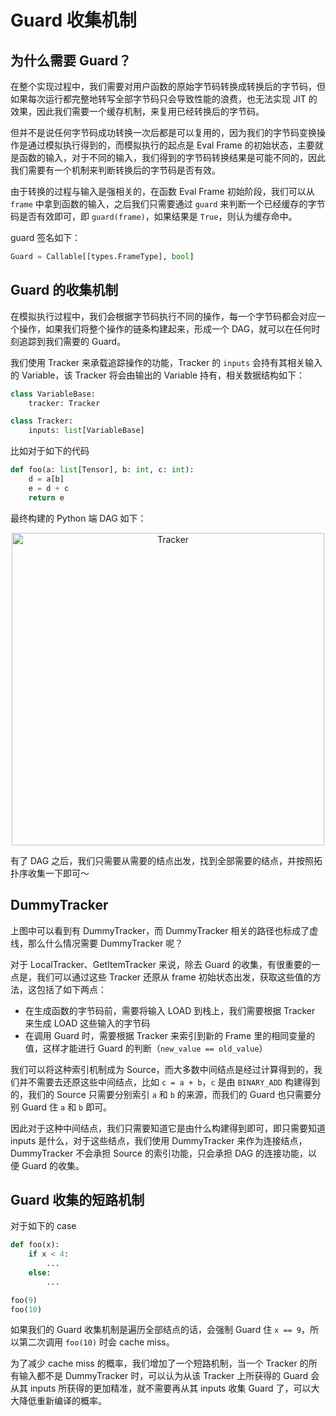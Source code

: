 # Guard 收集机制

## 为什么需要 Guard？

在整个实现过程中，我们需要对用户函数的原始字节码转换成转换后的字节码，但如果每次运行都完整地转写全部字节码只会导致性能的浪费，也无法实现 JIT 的效果，因此我们需要一个缓存机制，来复用已经转换后的字节码。

但并不是说任何字节码成功转换一次后都是可以复用的，因为我们的字节码变换操作是通过模拟执行得到的，而模拟执行的起点是 Eval Frame 的初始状态，主要就是函数的输入，对于不同的输入，我们得到的字节码转换结果是可能不同的，因此我们需要有一个机制来判断转换后的字节码是否有效。

由于转换的过程与输入是强相关的，在函数 Eval Frame 初始阶段，我们可以从 `frame` 中拿到函数的输入，之后我们只需要通过 `guard` 来判断一个已经缓存的字节码是否有效即可，即 `guard(frame)`，如果结果是 `True`，则认为缓存命中。

guard 签名如下：

```python
Guard = Callable[[types.FrameType], bool]
```

## Guard 的收集机制

在模拟执行过程中，我们会根据字节码执行不同的操作，每一个字节码都会对应一个操作，如果我们将整个操作的链条构建起来，形成一个 DAG，就可以在任何时刻追踪到我们需要的 Guard。

我们使用 Tracker 来承载追踪操作的功能，Tracker 的 `inputs` 会持有其相关输入的 Variable，该 Tracker 将会由输出的 Variable 持有，相关数据结构如下：

```python
class VariableBase:
    tracker: Tracker

class Tracker:
    inputs: list[VariableBase]
```

比如对于如下的代码

```python
def foo(a: list[Tensor], b: int, c: int):
    d = a[b]
    e = d + c
    return e
```

最终构建的 Python 端 DAG 如下：

<p align="center">
    <img alt="Tracker" src="https://user-images.githubusercontent.com/38436475/237019099-a8e40aa6-5d0a-42d4-8330-ccee247835cb.png" width="500px"/>
</p>

有了 DAG 之后，我们只需要从需要的结点出发，找到全部需要的结点，并按照拓扑序收集一下即可～

## DummyTracker

上图中可以看到有 DummyTracker，而 DummyTracker 相关的路径也标成了虚线，那么什么情况需要 DummyTracker 呢？

对于 LocalTracker、GetItemTracker 来说，除去 Guard 的收集，有很重要的一点是，我们可以通过这些 Tracker 还原从 frame 初始状态出发，获取这些值的方法，这包括了如下两点：

- 在生成函数的字节码前，需要将输入 LOAD 到栈上，我们需要根据 Tracker 来生成 LOAD 这些输入的字节码
- 在调用 Guard 时，需要根据 Tracker 来索引到新的 Frame 里的相同变量的值，这样才能进行 Guard 的判断（`new_value == old_value`）

我们可以将这种索引机制成为 Source，而大多数中间结点是经过计算得到的，我们并不需要去还原这些中间结点，比如 `c = a + b`，`c` 是由 `BINARY_ADD` 构建得到的，我们的 Source 只需要分别索引 `a` 和 `b` 的来源，而我们的 Guard 也只需要分别 Guard 住 `a` 和 `b` 即可。

因此对于这种中间结点，我们只需要知道它是由什么构建得到即可，即只需要知道 inputs 是什么，对于这些结点，我们使用 DummyTracker 来作为连接结点，DummyTracker 不会承担 Source 的索引功能，只会承担 DAG 的连接功能，以便 Guard 的收集。

## Guard 收集的短路机制

对于如下的 case

```python
def foo(x):
    if x < 4:
        ...
    else:
        ...

foo(9)
foo(10)
```

如果我们的 Guard 收集机制是遍历全部结点的话，会强制 Guard 住 `x == 9`，所以第二次调用 `foo(10)` 时会 cache miss。

为了减少 cache miss 的概率，我们增加了一个短路机制，当一个 Tracker 的所有输入都不是 DummyTracker 时，可以认为从该 Tracker 上所获得的 Guard 会从其 inputs 所获得的更加精准，就不需要再从其 inputs 收集 Guard 了，可以大大降低重新编译的概率。
